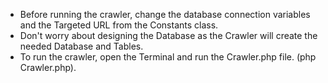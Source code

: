 - Before running the crawler, change the database connection variables and the Targeted URL from the Constants class.
- Don't worry about designing the Database as the Crawler will create the needed Database and Tables.
- To run the crawler, open the Terminal and run the Crawler.php file. (php Crawler.php).